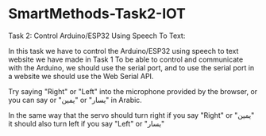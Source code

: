 # SmartMethods-Task2-IOT

Task 2: Control Arduino/ESP32 Using Speech To Text:

In this task we have to control the Arduino/ESP32 using speech to text website we have made in Task 1
To be able to control and communicate with the Arduino, we should use the serial port, and to use the serial port in a website we should use the Web Serial API.




Try saying "Right" or "Left" into the microphone provided by the browser, or you can say or "يمين" or "يسار" in Arabic.

In the same way that the servo should turn right if you say "Right" or "يمين" it should also turn left if you say "Left" or "يسار"
